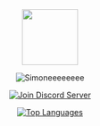 <div id="header" align="center">
  <img src="https://images-ext-1.discordapp.net/external/o2AjqzPzzPEOKoOG9CA6DFagzBZoiQvzB-6iMaeEeWA/%3Fv%3D4/https/avatars.githubusercontent.com/u/100680246?format=webp" width="100"/>
</div>
<p align="center"> <img src="https://komarev.com/ghpvc/?username=Simoneeeeeeee&label=Profile%20views&color=0e75b6&style=flat" alt="Simoneeeeeeee" /> </p>
<p align="center">
<a href="https://discord.gg/ycZDpat7dB" target="blank">
<img src="https://img.shields.io/discord/1096820059940331530?label=Join%20Community&logo=discord&style=flat-square" alt="Join Discord Server"/></a>
</p>
<p align="center">
<a href="https://github.com/simoneeeeeeee" align="left"><img src="https://github-readme-stats.vercel.app/api/top-langs/?username=simoneeeeeeee&langs_count=10&title_color=FFA500&text_color=ffffff&icon_color=0891b2&bg_color=1c1917&hide_border=true&locale=en&custom_title=Top%20%Languages" alt="Top Languages" /></a>
